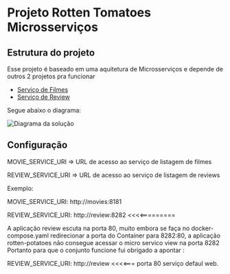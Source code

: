 # Projeto Rotten Tomatoes Microsserviços

## Estrutura do projeto
Esse projeto é baseado em uma aquitetura de Microsserviços e depende de outros 2 projetos pra funcionar

- [Serviço de Filmes](https://github.com/kubedev/movie)
- [Serviço de Review](https://github.com/kubedev/review)

Segue abaixo o diagrama:

![Diagrama da solução](./img/diagrama.png)

## Configuração

MOVIE_SERVICE_URI => URL de acesso ao serviço de listagem de filmes

REVIEW_SERVICE_URI => URL de acesso ao serviço de listagem de reviews

Exemplo:

MOVIE_SERVICE_URI: http://movies:8181

REVIEW_SERVICE_URI: http://review:8282 <<<<=========


A aplicação review escuta na porta 80, muito embora se faça no docker-compose.yaml redirecionar a porta do 
Container para 8282:80, a aplicação rotten-potatoes não consegue acessar o micro servico view na porta 8282
Portanto para que o conjunto funcione fui obrigado a apontar :

REVIEW_SERVICE_URI: http://review <<<<=== porta 80 serviço defaul web.


